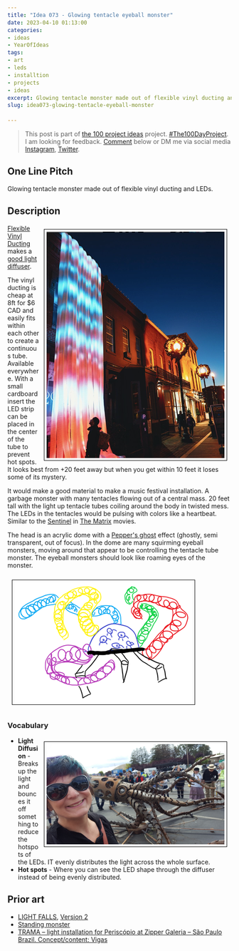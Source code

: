 ```yaml
---
title: "Idea 073 - Glowing tentacle eyeball monster"
date: 2023-04-10 01:13:00
categories:
- ideas
- YearOfIdeas
tags:
- art
- leds
- installtion
- projects
- ideas
excerpt: Glowing tentacle monster made out of flexible vinyl ducting and LEDs
slug: idea073-glowing-tentacle-eyeball-monster

---
```


> This post is part of [the 100 project ideas](https://blog.abluestar.com/projects/2023-100-ideas/) project. [#The100DayProject](https://www.the100dayproject.org/). I am looking for feedback. <a href='#utterances-comments'>Comment</a> below or DM me via social media <a href="https://instagram.com/funvill" rel="nofollow noopener noreferrer"><i class="fab fa-fw fa-instagram" aria-hidden="true"></i><span class="label">Instagram</span></a>, <a href="https://twitter.com/funvill" rel="nofollow noopener noreferrer"><i class="fab fa-fw fa-twitter" aria-hidden="true"></i><span class="label">Twitter</span></a>.

## One Line Pitch

Glowing tentacle monster made out of flexible vinyl ducting and LEDs.

## Description

<img src='\public\uploads\2023\light-falls.png' alt='light-falls' style="float: right; margin: 10px; max-width: 400px; border: 1px solid black; padding: 5px">[Flexible Vinyl Ducting](https://www.homedepot.ca/product/dundas-jafine-flexible-vinyl-ducting-3-inch-x-8-foot/1000142209) makes a [good light diffuser](https://www.youtube.com/watch?v=Y2tWdKKYAak&feature=youtu.be).

The vinyl ducting is cheap at 8ft for $6 CAD and easily fits within each other to create a continuous tube. Available everywhere. With a small cardboard insert the LED strip can be placed in the center of the tube to prevent hot spots. It looks best from +20 feet away but when you get within 10 feet it loses some of its mystery.

It would make a good material to make a music festival installation. A garbage monster with many tentacles flowing out of a central mass. 20 feet tall with the light up tentacle tubes coiling around the body in twisted mess. The LEDs in the tentacles would be pulsing with colors like a heartbeat. Similar to the [Sentinel](https://matrix.fandom.com/wiki/Sentinel) in [The Matrix](https://en.wikipedia.org/wiki/The_Matrix_(franchise)) movies.

The head is an acrylic dome with a [Pepper's ghost](https://en.wikipedia.org/wiki/Pepper%27s_ghost) effect (ghostly, semi transparent, out of focus). In the dome are many squirming eyeball monsters, moving around that appear to be controlling the tentacle tube monster. The eyeball monsters should look like roaming eyes of the monster.

<img src='\public\uploads\2023\eyeball-tentacle-monster-drawing.png' alt='eyeball-tentacle-monster-drawing' style="align: center; margin: 10px; border: 1px solid black; padding: 5px">

### Vocabulary

<img src='\public\uploads\2023\lori-squid-makerfaire.jpg' alt='lori-squid-makerfaire' style="float: right; margin: 10px; max-width: 400px; border: 1px solid black; padding: 5px">

- **Light Diffusion** - Breaks up the light and bounces it off something to reduce the hotspots of the LEDs. IT evenly distributes the light across the whole surface.
- **Hot spots** - Where you can see the LED shape through the diffuser instead of being evenly distributed.

## Prior art

- [LIGHT FALLS](https://www.instagram.com/p/ClZC_2yu8HM/), [Version 2](https://www.instagram.com/p/ChAfq0fuqxM/)
- [Standing monster](https://www.instagram.com/p/CqYnamVuh6_/) 
- [TRAMA – light installation for Periscópio at Zipper Galeria – São Paulo Brazil. Concept/content: Vigas](https://vigasartbr.wordpress.com/portfolio/trama-light-sculture/)
